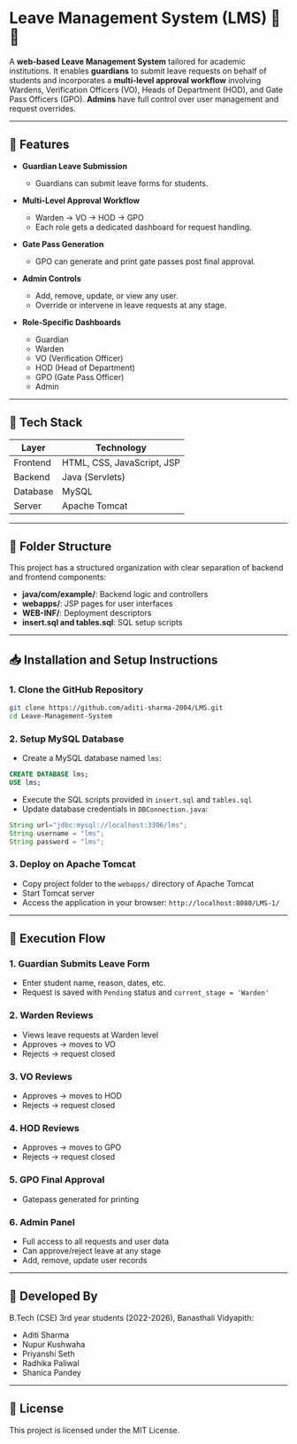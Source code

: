 # Leave Management System (LMS) 🚪📄

A **web-based Leave Management System** tailored for academic institutions. It enables **guardians** to submit leave requests on behalf of students and incorporates a **multi-level approval workflow** involving Wardens, Verification Officers (VO), Heads of Department (HOD), and Gate Pass Officers (GPO). **Admins** have full control over user management and request overrides.

---

## 🚀 Features

- **Guardian Leave Submission**
  - Guardians can submit leave forms for students.

- **Multi-Level Approval Workflow**
  - Warden → VO → HOD → GPO
  - Each role gets a dedicated dashboard for request handling.

- **Gate Pass Generation**
  - GPO can generate and print gate passes post final approval.

- **Admin Controls**
  - Add, remove, update, or view any user.
  - Override or intervene in leave requests at any stage.

- **Role-Specific Dashboards**
  - Guardian  
  - Warden  
  - VO (Verification Officer)  
  - HOD (Head of Department)  
  - GPO (Gate Pass Officer)  
  - Admin

---

## 🧰 Tech Stack

| Layer        | Technology               |
|--------------|--------------------------|
| Frontend     | HTML, CSS, JavaScript, JSP |
| Backend      | Java (Servlets)           |
| Database     | MySQL                     |
| Server       | Apache Tomcat             |

---

## 📁 Folder Structure

This project has a structured organization with clear separation of backend and frontend components:

- **java/com/example/**: Backend logic and controllers
- **webapps/**: JSP pages for user interfaces
- **WEB-INF/**: Deployment descriptors
- **insert.sql and tables.sql**: SQL setup scripts

---

## 📥 Installation and Setup Instructions

### 1. Clone the GitHub Repository
```bash
git clone https://github.com/aditi-sharma-2004/LMS.git
cd Leave-Management-System
```

### 2. Setup MySQL Database
- Create a MySQL database named `lms`:
```sql
CREATE DATABASE lms;
USE lms;
```
- Execute the SQL scripts provided in `insert.sql` and `tables.sql`
- Update database credentials in `DBConnection.java`:
```java
String url="jdbc:mysql://localhost:3306/lms";
String username = "lms";
String password = "lms";
```

### 3. Deploy on Apache Tomcat
- Copy project folder to the `webapps/` directory of Apache Tomcat
- Start Tomcat server
- Access the application in your browser: `http://localhost:8080/LMS-1/`

---

## 🔄 Execution Flow

### 1. Guardian Submits Leave Form
- Enter student name, reason, dates, etc.
- Request is saved with `Pending` status and `current_stage = 'Warden'`

### 2. Warden Reviews
- Views leave requests at Warden level
- Approves → moves to VO
- Rejects → request closed

### 3. VO Reviews
- Approves → moves to HOD
- Rejects → request closed

### 4. HOD Reviews
- Approves → moves to GPO
- Rejects → request closed

### 5. GPO Final Approval
- Gatepass generated for printing

### 6. Admin Panel
- Full access to all requests and user data
- Can approve/reject leave at any stage
- Add, remove, update user records

---

## 👥 Developed By

B.Tech (CSE) 3rd year students (2022-2026), Banasthali Vidyapith:
- Aditi Sharma
- Nupur Kushwaha
- Priyanshi Seth
- Radhika Paliwal
- Shanica Pandey 

---

## 📝 License

This project is licensed under the MIT License.
